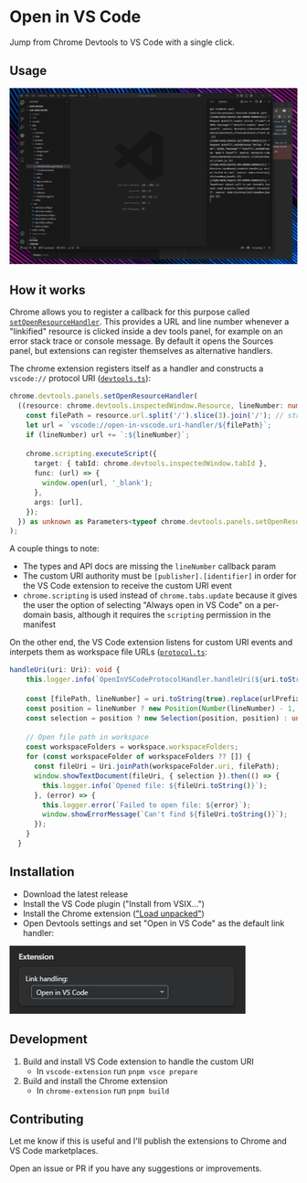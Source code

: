 # Open in VS Code

Jump from Chrome Devtools to VS Code with a single click.

## Usage

[![GIF](./open-in-vscode.gif)](./open-in-vscode.gif)

## How it works

Chrome allows you to register a callback for this purpose called [`setOpenResourceHandler`](https://developer.chrome.com/docs/extensions/reference/api/devtools/panels#method-setOpenResourceHandler). This provides a URL and line number whenever a "linkified" resource is clicked inside a dev tools panel, for example on an error stack trace or console message. By default it opens the Sources panel, but extensions can register themselves as alternative handlers.

The chrome extension registers itself as a handler and constructs a `vscode://` protocol URI ([`devtools.ts`](./chrome-extension/src/devtools.ts)):

```ts
chrome.devtools.panels.setOpenResourceHandler(
  ((resource: chrome.devtools.inspectedWindow.Resource, lineNumber: number) => {
    const filePath = resource.url.split('/').slice(3).join('/'); // strip https://localhost:123/
    let url = `vscode://open-in-vscode.uri-handler/${filePath}`;
    if (lineNumber) url += `:${lineNumber}`;

    chrome.scripting.executeScript({
      target: { tabId: chrome.devtools.inspectedWindow.tabId },
      func: (url) => {
        window.open(url, '_blank');
      },
      args: [url],
    });
  }) as unknown as Parameters<typeof chrome.devtools.panels.setOpenResourceHandler>[0],
);
```

A couple things to note:

- The types and API docs are missing the `lineNumber` callback param
- The custom URI authority must be `[publisher].[identifier]` in order for the VS Code extension to receive the custom URI event
- `chrome.scripting` is used instead of `chrome.tabs.update` because it gives the user the option of selecting "Always open in VS Code" on a per-domain basis, although it requires the `scripting` permission in the manifest

On the other end, the VS Code extension listens for custom URI events and interpets them as workspace file URLs ([`protocol.ts`](./vscode-extension/src/protocol.ts):

```ts
handleUri(uri: Uri): void {
    this.logger.info(`OpenInVSCodeProtocolHandler.handleUri(${uri.toString(true)})`);

    const [filePath, lineNumber] = uri.toString(true).replace(urlPrefix, '').split(':');
    const position = lineNumber ? new Position(Number(lineNumber) - 1, 0) : undefined;
    const selection = position ? new Selection(position, position) : undefined;

    // Open file path in workspace
    const workspaceFolders = workspace.workspaceFolders;
    for (const workspaceFolder of workspaceFolders ?? []) {
      const fileUri = Uri.joinPath(workspaceFolder.uri, filePath);
      window.showTextDocument(fileUri, { selection }).then(() => {
        this.logger.info(`Opened file: ${fileUri.toString()}`);
      }, (error) => {
        this.logger.error(`Failed to open file: ${error}`);
        window.showErrorMessage(`Can't find ${fileUri.toString()}`);
      });
    }
  }
```

## Installation

- Download the latest release
- Install the VS Code plugin ("Install from VSIX…")
- Install the Chrome extension (["Load unpacked"](https://developer.chrome.com/docs/extensions/mv3/getstarted/development-basics/#load-unpacked))
- Open Devtools settings and set "Open in VS Code" as the default link handler:

![Devtools link handling](link-handling.png)

## Development

1. Build and install VS Code extension to handle the custom URI
    - In `vscode-extension` run `pnpm vsce prepare`
2. Build and install the Chrome extension
    - In `chrome-extension` run `pnpm build`

## Contributing

Let me know if this is useful and I'll publish the extensions to Chrome and
VS Code marketplaces.

Open an issue or PR if you have any suggestions or improvements.
